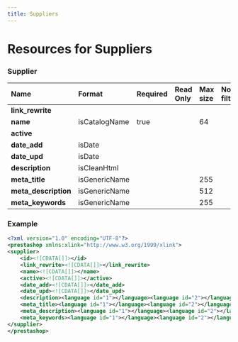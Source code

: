 ```yaml
---
title: Suppliers
---
```


# Resources for Suppliers

### Supplier

|         Name         |    Format     | Required | Read Only | Max size | Not filterable | Description |
| :------------------- | :------------ | :------- | :-------- | :------- | :------------- | :---------- |
| **link_rewrite**     |               |          |           |          |                |             |
| **name**             | isCatalogName | true     |           | 64       |                |             |
| **active**           |               |          |           |          |                |             |
| **date_add**         | isDate        |          |           |          |                |             |
| **date_upd**         | isDate        |          |           |          |                |             |
| **description**      | isCleanHtml   |          |           |          |                |             |
| **meta_title**       | isGenericName |          |           | 255      |                |             |
| **meta_description** | isGenericName |          |           | 512      |                |             |
| **meta_keywords**    | isGenericName |          |           | 255      |                |             |


### Example

```xml
<?xml version="1.0" encoding="UTF-8"?>
<prestashop xmlns:xlink="http://www.w3.org/1999/xlink">
<supplier>
	<id><![CDATA[]]></id>
	<link_rewrite><![CDATA[]]></link_rewrite>
	<name><![CDATA[]]></name>
	<active><![CDATA[]]></active>
	<date_add><![CDATA[]]></date_add>
	<date_upd><![CDATA[]]></date_upd>
	<description><language id="1"></language><language id="2"></language></description>
	<meta_title><language id="1"></language><language id="2"></language></meta_title>
	<meta_description><language id="1"></language><language id="2"></language></meta_description>
	<meta_keywords><language id="1"></language><language id="2"></language></meta_keywords>
</supplier>
</prestashop>

```

